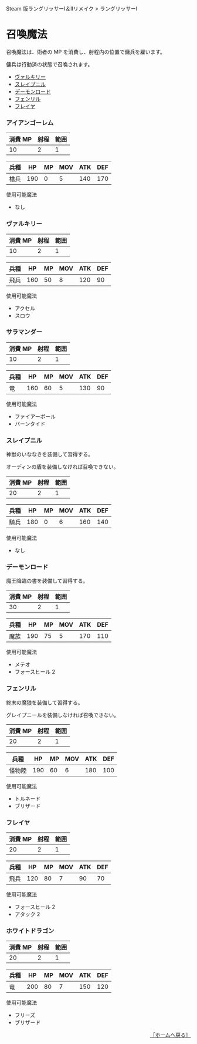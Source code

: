 Steam 版ラングリッサーⅠ＆Ⅱリメイク > ラングリッサーⅠ

# 召喚魔法

召喚魔法は、術者の MP を消費し、射程内の位置で傭兵を雇います。

傭兵は行動済の状態で召喚されます。

- [ヴァルキリー](#ヴァルキリー)
- [スレイプニル](#スレイプニル)
- [デーモンロード](#デーモンロード)
- [フェンリル](#フェンリル)
- [フレイヤ](#フレイヤ)

### アイアンゴーレム

|消費 MP|射程|範囲|
|---|---|---|
|10|2|1|

|兵種|HP|MP|MOV|ATK|DEF|
|---|---|---|---|---|---|
|槍兵|190|0|5|140|170|

使用可能魔法
- なし

### ヴァルキリー

|消費 MP|射程|範囲|
|---|---|---|
|10|2|1|

|兵種|HP|MP|MOV|ATK|DEF|
|---|---|---|---|---|---|
|飛兵|160|50|8|120|90|

使用可能魔法
- アクセル
- スロウ

### サラマンダー

|消費 MP|射程|範囲|
|---|---|---|
|10|2|1|

|兵種|HP|MP|MOV|ATK|DEF|
|---|---|---|---|---|---|
|竜|160|60|5|130|90|

使用可能魔法
- ファイアーボール
- バーンタイド

### スレイプニル

神獣のいななきを装備して習得する。

オーディンの盾を装備しなければ召喚できない。

|消費 MP|射程|範囲|
|---|---|---|
|20|2|1|

|兵種|HP|MP|MOV|ATK|DEF|
|---|---|---|---|---|---|
|騎兵|180|0|6|160|140|

使用可能魔法
- なし

### デーモンロード

魔王降臨の書を装備して習得する。

|消費 MP|射程|範囲|
|---|---|---|
|30|2|1|

|兵種|HP|MP|MOV|ATK|DEF|
|---|---|---|---|---|---|
|魔族|190|75|5|170|110|

使用可能魔法
- メテオ
- フォースヒール 2

### フェンリル

終末の魔狼を装備して習得する。

グレイプニールを装備しなければ召喚できない。

|消費 MP|射程|範囲|
|---|---|---|
|20|2|1|

|兵種|HP|MP|MOV|ATK|DEF|
|---|---|---|---|---|---|
|怪物陸|190|60|6|180|100|

使用可能魔法
- トルネード
- ブリザード

### フレイヤ

|消費 MP|射程|範囲|
|---|---|---|
|20|2|1|

|兵種|HP|MP|MOV|ATK|DEF|
|---|---|---|---|---|---|
|飛兵|120|80|7|90|70|

使用可能魔法
- フォースヒール 2
- アタック 2

### ホワイトドラゴン

|消費 MP|射程|範囲|
|---|---|---|
|20|2|1|

|兵種|HP|MP|MOV|ATK|DEF|
|---|---|---|---|---|---|
|竜|200|80|7|150|120|

使用可能魔法
- フリーズ
- ブリザード

<div align="right">
  <a href="../README.md">［ホームへ戻る］</a>
</div>
